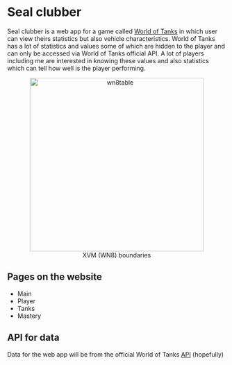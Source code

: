 # Seal clubber

Seal clubber is a web app for a game called [World of Tanks](https://worldoftanks.eu/) in which user can view theirs statistics but also vehicle characteristics.
World of Tanks has a lot of statistics and values some of which are hidden to the player and can only be
accessed via World of Tanks official API. A lot of players including me are interested in knowing these values and also statistics which can tell how well is the player performing.

<p align="center">
  <img src="https://github.com/user-attachments/assets/1f32a986-dc5f-4271-874f-aab92751adc5" alt="wn8table" width="400" />
  <br>XVM (WN8) boundaries
</p>

## Pages on the website
- Main
- Player
- Tanks
- Mastery
  
## API for data
Data for the web app will be from the official World of Tanks [API](https://developers.wargaming.net/reference/all/wot/account/list/?r_realm=eu) (hopefully)
